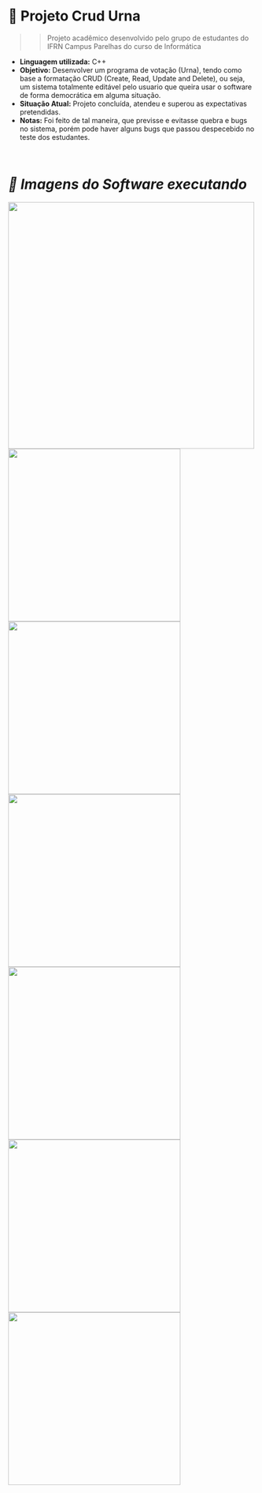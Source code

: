 # 📍 Projeto Crud Urna
>> Projeto acadêmico desenvolvido pelo grupo de estudantes do IFRN Campus Parelhas do curso de Informática
- **Linguagem utilizada:** C++
- **Objetivo:** Desenvolver um programa de votação (Urna), tendo como base a formatação CRUD (Create, Read, Update and Delete), ou seja, um sistema totalmente editável pelo usuario que queira usar
o software de forma democrática em alguma situação.
- **Situação Atual:** Projeto concluída, atendeu e superou as expectativas pretendidas.
- **Notas:** Foi feito de tal maneira, que previsse e evitasse quebra e bugs no sistema, porém pode haver alguns bugs que passou despecebido no teste dos estudantes.

<div>
<br>
<h1><i> 📸 Imagens do Software executando </i></h1>
<div>
<img src = "https://user-images.githubusercontent.com/93408918/189507326-1a713916-36ac-40df-9035-d869f7aa34d3.png" height="500px" weidth="1000px">
<img src = "https://user-images.githubusercontent.com/93408918/189507326-1a713916-36ac-40df-9035-d869f7aa34d3.png" height="350px" weidth="500px">
<img src = "https://user-images.githubusercontent.com/93408918/189507326-1a713916-36ac-40df-9035-d869f7aa34d3.png" height="350px" weidth="500px">
<img src = "https://user-images.githubusercontent.com/93408918/189507326-1a713916-36ac-40df-9035-d869f7aa34d3.png" height="350px" weidth="500px">
<img src = "https://user-images.githubusercontent.com/93408918/189507326-1a713916-36ac-40df-9035-d869f7aa34d3.png" height="350px" weidth="500px">
<img src = "https://user-images.githubusercontent.com/93408918/189507326-1a713916-36ac-40df-9035-d869f7aa34d3.png" height="350px" weidth="500px">
<img src = "https://user-images.githubusercontent.com/93408918/189507326-1a713916-36ac-40df-9035-d869f7aa34d3.png" height="350px" weidth="500px">
